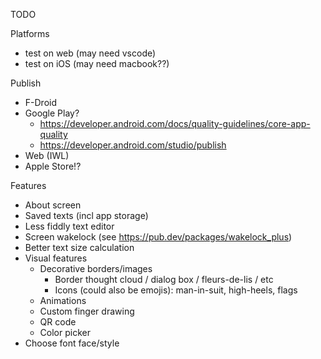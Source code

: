 TODO

Platforms
* test on web (may need vscode)
* test on iOS (may need macbook??)

Publish
* F-Droid
* Google Play?
    * https://developer.android.com/docs/quality-guidelines/core-app-quality
    * https://developer.android.com/studio/publish
* Web (IWL)
* Apple Store!?

Features
* About screen
* Saved texts (incl app storage)
* Less fiddly text editor
* Screen wakelock (see https://pub.dev/packages/wakelock_plus)
* Better text size calculation
* Visual features
    * Decorative borders/images
        * Border thought cloud / dialog box / fleurs-de-lis / etc
        * Icons (could also be emojis): man-in-suit, high-heels, flags
    * Animations
    * Custom finger drawing
    * QR code
    * Color picker
* Choose font face/style
